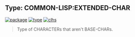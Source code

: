 ## Type: COMMON-LISP:EXTENDED-CHAR
[![package](https://img.shields.io/badge/Package-COMMON--LISP-5f9ea0.svg?style=social&colorA=999999)](../) [![type](https://img.shields.io/badge/Type-Type-5f9ea0.svg?style=social&colorA=999999)](../#type) [![clhs](https://img.shields.io/badge/CLHS-EXTENDED--CHAR-5f9ea0.svg?style=social&colorA=999999)](http://www.lispworks.com/documentation/HyperSpec/Body/t_extend.htm) 

> Type of CHARACTERs that aren't BASE-CHARs.

